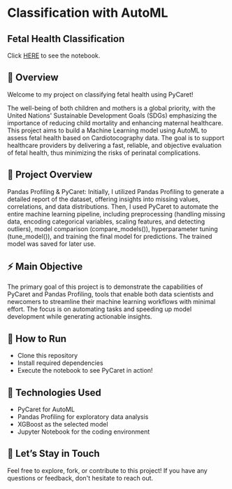 # Classification with AutoML

## **Fetal Health Classification**

Click [HERE](https://github.com/gabrielcapela/AutoML_Classification/blob/main/fetal_health_classification.ipynb) to see the notebook.

## 📌 Overview

Welcome to my project on classifying fetal health using PyCaret!

The well-being of both children and mothers is a global priority, with the United Nations' Sustainable Development Goals (SDGs) emphasizing the importance of reducing child mortality and enhancing maternal healthcare. This project aims to build a Machine Learning model using AutoML to assess fetal health based on Cardiotocography data. The goal is to support healthcare providers by delivering a fast, reliable, and objective evaluation of fetal health, thus minimizing the risks of perinatal complications.

## 🔧 Project Overview
Pandas Profiling & PyCaret: Initially, I utilized Pandas Profiling to generate a detailed report of the dataset, offering insights into missing values, correlations, and data distributions. Then, I used PyCaret to automate the entire machine learning pipeline, including preprocessing (handling missing data, encoding categorical variables, scaling features, and detecting outliers), model comparison (compare_models()), hyperparameter tuning (tune_model()), and training the final model for predictions. The trained model was saved for later use.

## ⚡ Main Objective
The primary goal of this project is to demonstrate the capabilities of PyCaret and Pandas Profiling, tools that enable both data scientists and newcomers to streamline their machine learning workflows with minimal effort. The focus is on automating tasks and speeding up model development while generating actionable insights.

## 📂 How to Run
*   Clone this repository
*   Install required dependencies
*   Execute the notebook to see PyCaret in action!
## 🌟 Technologies Used
*   PyCaret for AutoML
*   Pandas Profiling for exploratory data analysis
*   XGBoost as the selected model
*   Jupyter Notebook for the coding environment
## 🔗 Let’s Stay in Touch

Feel free to explore, fork, or contribute to this project! If you have any questions or feedback, don't hesitate to reach out.